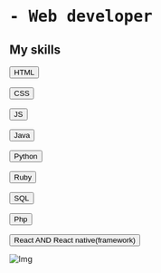 <h1><pre>- Web developer </pre></h1>

## My skills

<pre>
<button>HTML</button>

<button>CSS</button>

<button>JS</button>

<button>Java</button>

<button>Python</button>

<button>Ruby</button>

<button>SQL</button>

<button>Php</button>

<button>React AND React native(framework)</button>
</pre>

![Img](ruta/a/la/imagen.jpg)

